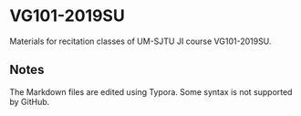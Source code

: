 # VG101-2019SU
Materials for recitation classes of UM-SJTU JI course VG101-2019SU.

## Notes
The Markdown files are edited using Typora. Some syntax is not supported by GitHub.
